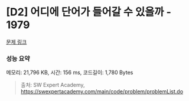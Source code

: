 # [D2] 어디에 단어가 들어갈 수 있을까 - 1979 

[문제 링크](https://swexpertacademy.com/main/code/problem/problemDetail.do?contestProbId=AV5PuPq6AaQDFAUq) 

### 성능 요약

메모리: 21,796 KB, 시간: 156 ms, 코드길이: 1,780 Bytes



> 출처: SW Expert Academy, https://swexpertacademy.com/main/code/problem/problemList.do